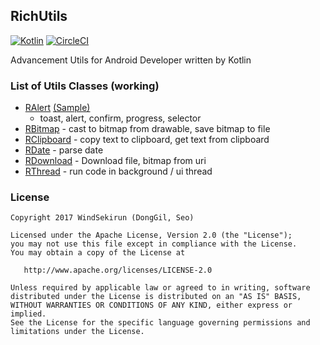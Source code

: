 ## RichUtils
[![Kotlin](https://img.shields.io/badge/kotlin-1.1.2-blue.svg)](http://kotlinlang.org) [![CircleCI](https://circleci.com/gh/WindSekirun/RichUtilsKt.svg?style=svg)](https://circleci.com/gh/WindSekirun/RichUtilsKt)


Advancement Utils for Android Developer written by Kotlin

### List of Utils Classes (working)
* [RAlert](library/src/main/java/pyxis/uzuki/live/richutilskt/RAlert.kt) [(Sample)](sample/src/main/java/pyxis/uzuki/live/richutilssample/AlertActivity.kt) 
    - toast, alert, confirm, progress, selector
* [RBitmap](library/src/main/java/pyxis/uzuki/live/richutilskt/RBitmap.kt) - cast to bitmap from drawable, save bitmap to file
* [RClipboard](library/src/main/java/pyxis/uzuki/live/richutilskt/RClipboard.kt) - copy text to clipboard, get text from clipboard
* [RDate](library/src/main/java/pyxis/uzuki/live/richutilskt/RDate.kt) - parse date
* [RDownload](library/src/main/java/pyxis/uzuki/live/richutilskt/RDownload.kt) - Download file, bitmap from uri
* [RThread](library/src/main/java/pyxis/uzuki/live/richutilskt/RThread.kt) - run code in background / ui thread

### License 
```
Copyright 2017 WindSekirun (DongGil, Seo)

Licensed under the Apache License, Version 2.0 (the "License");
you may not use this file except in compliance with the License.
You may obtain a copy of the License at

   http://www.apache.org/licenses/LICENSE-2.0

Unless required by applicable law or agreed to in writing, software
distributed under the License is distributed on an "AS IS" BASIS,
WITHOUT WARRANTIES OR CONDITIONS OF ANY KIND, either express or implied.
See the License for the specific language governing permissions and
limitations under the License.
```
